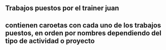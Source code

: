 ## Trabajos puestos por el trainer juan

## contienen caroetas con cada uno de los trabajos puestos, en orden por nombres dependiendo del tipo de actividad o proyecto


